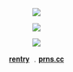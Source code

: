 
<p align="center">
<img src="https://files.catbox.moe/njr6qw.png" />
</p>

<p align="center"

<p align="center">
<img src="https://files.catbox.moe/l71sym.png" />
</p>

<p align="center">
<img src="https://files.catbox.moe/v7mksu.png" />
</p>


<p align="center"
  
[𝐫𝐞𝐧𝐭𝐫𝐲](https://rentry.co/lustrousness)  ﹒[𝐩𝐫𝐧𝐬.𝐜𝐜](https://pronouns.cc/@funeralprincess)
</p>
